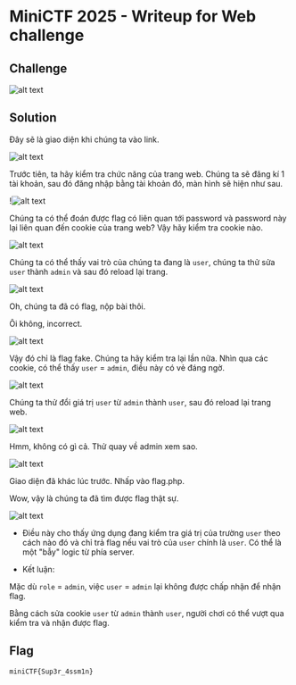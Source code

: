# MiniCTF 2025 - Writeup for Web challenge

## Challenge

![alt text](image.png)

## Solution

Đây sẽ là giao diện khi chúng ta vào link.

![alt text](image-1.png)

Trước tiên, ta hãy kiểm tra chức năng của trang web. Chúng ta sẽ đăng kí 1 tài khoản, sau đó đăng nhập bằng tài khoản đó, màn hình sẽ hiện như sau.

!![alt text](image-2.png)

Chúng ta có thể đoán được flag có liên quan tới password và password này lại liên quan đến cookie của trang web? Vậy hãy kiểm tra cookie nào.

![alt text](image-3.png)

Chúng ta có thể thấy vai trò của chúng ta đang là `user`, chúng ta thử sửa `user` thành `admin` và sau đó reload lại trang.

![alt text](image-4.png)

Oh, chúng ta đã có flag, nộp bài thôi.

Ôi không, incorrect. 

![alt text](image-5.png)

Vậy đó chỉ là flag fake. Chúng ta hãy kiểm tra lại lần nữa. Nhìn qua các cookie, có thể thấy `user` = `admin`, điều này có vẻ đáng ngờ.

![alt text](image-6.png)

Chúng ta thử đổi giá trị `user` từ `admin` thành `user`, sau đó reload lại trang web.

![alt text](image-7.png)

Hmm, không có gì cả. Thử quay về admin xem sao.

![alt text](image-8.png)

Giao diện đã khác lúc trước. Nhấp vào flag.php. 

Wow, vậy là chúng ta đã tìm được flag thật sự.

![alt text](image-9.png)


- Điều này cho thấy ứng dụng đang kiểm tra giá trị của trường `user` theo cách nào đó và chỉ trả flag nếu vai trò của `user` chính là `user`. Có thể là một "bẫy" logic từ phía server.

- Kết luận:

Mặc dù `role` = `admin`, việc `user` = `admin` lại không được chấp nhận để nhận flag.

Bằng cách sửa cookie `user` từ `admin` thành `user`, người chơi có thể vượt qua kiểm tra và nhận được flag.

## Flag
`miniCTF{Sup3r_4ssm1n}`